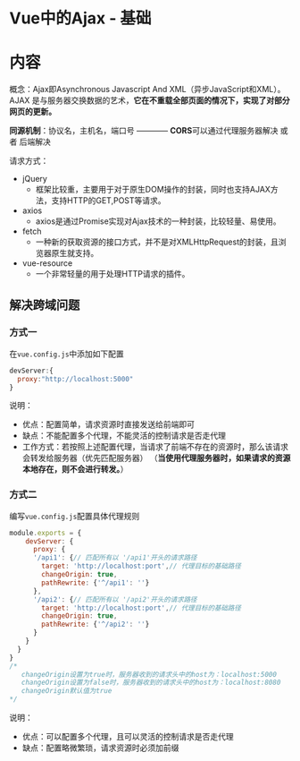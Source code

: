 # Vue中的Ajax - 基础

# 内容

概念：Ajax即Asynchronous Javascript And XML（异步JavaScript和XML）。AJAX 是与服务器交换数据的艺术，**它在不重载全部页面的情况下，实现了对部分网页的更新。**

**同源机制**：协议名，主机名，端口号  ———— **CORS**可以通过代理服务器解决 或者 后端解决

请求方式：

* jQuery
   * 框架比较重，主要用于对于原生DOM操作的封装，同时也支持AJAX方法，支持HTTP的GET,POST等请求。
* axios
   * axios是通过Promise实现对Ajax技术的一种封装，比较轻量、易使用。
* fetch
   * 一种新的获取资源的接口方式，并不是对XMLHttpRequest的封装，且浏览器原生就支持。
* vue-resource
   * 一个非常轻量的用于处理HTTP请求的插件。

## 解决跨域问题

### 方式一

在`vue.config.js`中添加如下配置

```js
devServer:{
  proxy:"http://localhost:5000"
}
```

说明：

* 优点：配置简单，请求资源时直接发送给前端即可
* 缺点：不能配置多个代理，不能灵活的控制请求是否走代理
* 工作方式：若按照上述配置代理，当请求了前端不存在的资源时，那么该请求会转发给服务器（优先匹配服务器）
            （**当使用代理服务器时，如果请求的资源本地存在，则不会进行转发。**）

### 方式二

编写`vue.config.js`配置具体代理规则

```js
module.exports = {
	devServer: {
      proxy: {
      '/api1': {// 匹配所有以 '/api1'开头的请求路径
        target: 'http://localhost:port',// 代理目标的基础路径
        changeOrigin: true,
        pathRewrite: {'^/api1': ''}
      },
      '/api2': {// 匹配所有以 '/api2'开头的请求路径
        target: 'http://localhost:port',// 代理目标的基础路径
        changeOrigin: true,
        pathRewrite: {'^/api2': ''}
      }
    }
  }
}
/*
   changeOrigin设置为true时，服务器收到的请求头中的host为：localhost:5000
   changeOrigin设置为false时，服务器收到的请求头中的host为：localhost:8080
   changeOrigin默认值为true
*/
```

说明：

* 优点：可以配置多个代理，且可以灵活的控制请求是否走代理
* 缺点：配置略微繁琐，请求资源时必须加前缀


